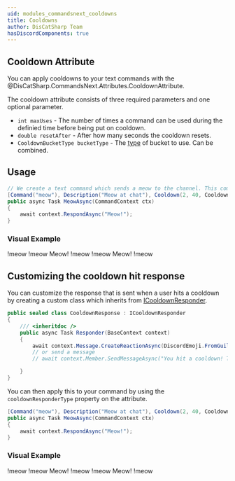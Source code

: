 ```yaml
---
uid: modules_commandsnext_cooldowns
title: Cooldowns
author: DisCatSharp Team
hasDiscordComponents: true
---
```


## Cooldown Attribute

You can apply cooldowns to your text commands with the @DisCatSharp.CommandsNext.Attributes.CooldownAttribute.

The cooldown attribute consists of three required parameters and one optional parameter.

-   `int maxUses` - The number of times a command can be used during the definied time before being put on cooldown.
-   `double resetAfter` - After how many seconds the cooldown resets.
-   `CooldownBucketType bucketType` - The [type](xref:DisCatSharp.Enums.Core.CooldownBucketType) of bucket to use. Can be combined.

## Usage

```cs
// We create a text command which sends a meow to the channel. This command can be executed twice every 40 seconds per channel.
[Command("meow"), Description("Meow at chat"), Cooldown(2, 40, CooldownBucketType.Channel)]
public async Task MeowAsync(CommandContext ctx)
{
    await context.RespondAsync("Meow!");
}
```

### Visual Example

<discord-messages>
    <discord-message profile="dcs_owner">
        !meow
    </discord-message>
    <discord-message profile="dcs">
        <discord-reply slot="reply" profile="dcs_owner" mentions>!meow</discord-reply>
        Meow!
    </discord-message>
    <discord-message profile="user">
        !meow
    </discord-message>
    <discord-message profile="dcs">
        <discord-reply slot="reply" profile="user" mentions>!meow</discord-reply>
        Meow!
    </discord-message>
    <discord-message profile="dcs_user">
        !meow
        <discord-reactions slot="reactions">
            <discord-reaction interactive="false" name=":x:" emoji="https://cdn.aitsys.dev/file/data/z5xj4bzraybavtu72in7/PHID-FILE-3rkjxmtwinuysdnwumm7/d22e8c77c1aa9e5a69a2.png" count="1"></discord-reaction>
        </discord-reactions>
    </discord-message>
</discord-messages>

## Customizing the cooldown hit response

You can customize the response that is sent when a user hits a cooldown by creating a custom class which inherits from [ICooldownResponder](xref:DisCatSharp.CommandsNext.Entities.ICooldownResponder).

```cs
public sealed class CooldownResponse : ICooldownResponder
{
    /// <inheritdoc />
    public async Task Responder(BaseContext context)
    {
        await context.Message.CreateReactionAsync(DiscordEmoji.FromGuildEmote(context.Client, 972904417005293609));
        // or send a message
        // await context.Member.SendMessageAsync("You hit a cooldown! Try again later.");

    }
}
```

You can then apply this to your command by using the `cooldownResponderType` property on the attribute.

```cs
[Command("meow"), Description("Meow at chat"), Cooldown(2, 40, CooldownBucketType.Channel, typeof(CooldownResponse)))]
public async Task MeowAsync(CommandContext ctx)
{
    await context.RespondAsync("Meow!");
}
```

### Visual Example

<discord-messages>
    <discord-message profile="dcs_owner">
        !meow
    </discord-message>
    <discord-message profile="dcs">
        <discord-reply slot="reply" profile="dcs_owner" mentions>!meow</discord-reply>
        Meow!
    </discord-message>
    <discord-message profile="user">
        !meow
    </discord-message>
    <discord-message profile="dcs">
        <discord-reply slot="reply" profile="user" mentions>!meow</discord-reply>
        Meow!
    </discord-message>
    <discord-message profile="dcs_user">
        !meow
        <discord-reactions slot="reactions">
            <discord-reaction interactive="false" name=":hasiscared:" emoji="https://cdn.discordapp.com/emojis/972904417005293609.png" count="1"></discord-reaction>
        </discord-reactions>
    </discord-message>
</discord-messages>

